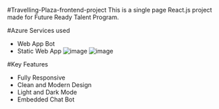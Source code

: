 #Travelling-Plaza-frontend-project
This is a single page React.js project made for Future Ready Talent Program.



#Azure Services used
- Web App Bot
- Static Web App
![image](https://user-images.githubusercontent.com/99321374/179458826-fe0bfa71-a844-43c3-bebd-aef73c47880e.png)
![image](https://user-images.githubusercontent.com/99321374/179459056-2871bb5f-88b7-46ff-8155-2baa2f13da5e.png)


#Key Features
- Fully Responsive
- Clean and Modern Design
- Light and Dark Mode
- Embedded Chat Bot
